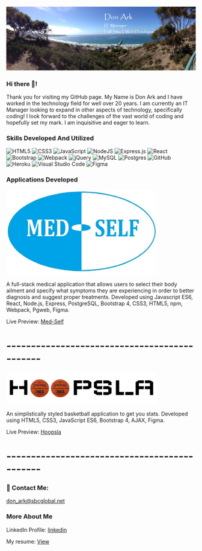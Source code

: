 ![Banner](./githubbanner.jpg)

### Hi there 👋!
  Thank you for visiting my GitHub page.   My Name is Don Ark and I have worked in the technology field for well over 20 years.   I am currently an IT Manager looking to expand in other aspects of technology,  specifically coding! I look forward to the challenges of the vast world of coding and hopefully set my mark.  I am inquisitive and eager to learn.
  

### Skills Developed And Utilized

<img alt="HTML5" src="https://img.shields.io/badge/html5-%23E34F26.svg?style=for-the-badge&logo=html5&logoColor=white"/> <img alt="CSS3" src="https://img.shields.io/badge/css3-%231572B6.svg?style=for-the-badge&logo=css3&logoColor=white"/> <img alt="JavaScript" src="https://img.shields.io/badge/javascript-%23323330.svg?style=for-the-badge&logo=javascript&logoColor=%23F7DF1E"/> <img alt="NodeJS" src="https://img.shields.io/badge/node.js-%2343853D.svg?style=for-the-badge&logo=node-dot-js&logoColor=white"/> <img alt="Express.js" src="https://img.shields.io/badge/express.js-%23404d59.svg?style=for-the-badge&logo=express&logoColor=%2361DAFB"/> <img alt="React" src="https://img.shields.io/badge/react-%2320232a.svg?style=for-the-badge&logo=react&logoColor=%2361DAFB"/> <img alt="Bootstrap" src="https://img.shields.io/badge/bootstrap-%23563D7C.svg?style=for-the-badge&logo=bootstrap&logoColor=white"/> <img alt="Webpack" src="https://img.shields.io/badge/webpack-%238DD6F9.svg?style=for-the-badge&logo=webpack&logoColor=black" /> <img alt="jQuery" src="https://img.shields.io/badge/jquery-%230769AD.svg?style=for-the-badge&logo=jquery&logoColor=white"/> <img alt="MySQL" src="https://img.shields.io/badge/mysql-%2300f.svg?style=for-the-badge&logo=mysql&logoColor=white"/> <img alt="Postgres" src ="https://img.shields.io/badge/postgres-%23316192.svg?style=for-the-badge&logo=postgresql&logoColor=white"/> <img alt="GitHub" src="https://img.shields.io/badge/github-%23121011.svg?style=for-the-badge&logo=github&logoColor=white"/> <img alt="Heroku" src="https://img.shields.io/badge/heroku-%23430098.svg?style=for-the-badge&logo=heroku&logoColor=white"/> <img alt="Visual Studio Code" src="https://img.shields.io/badge/VisualStudioCode-0078d7.svg?style=for-the-badge&logo=visual-studio-code&logoColor=white"/> <img alt="Figma" src="https://img.shields.io/badge/figma-%23F24E1E.svg?style=for-the-badge&logo=figma&logoColor=white"/>

### Applications Developed

<img src="./Med-Self_Logo.jpg" width="400">

A full-stack medical application that allows users to select their body ailment and specify what symptoms they are experiencing in order to better diagnosis and suggest proper treatments. Developed using Javascript ES6, React, Node.js, Express, PostgreSQL, Bootstrap 4, CSS3, HTML5, npm, Webpack, Pgweb, Figma.

Live Preview: [Med-Self](https://med-self.herokuapp.com/)

# ---------------------------------------------

<img src="./hoopslalogo.jpg" width="400">

An simplistically styled basketball application to get you stats. Developed using HTML5, CSS3, JavaScript ES6, Bootstrap 4, AJAX, Figma.

Live Preview: [Hoopsla](https://donark1.github.io/hoopsla/)

# ---------------------------------------------

### :email: Contact Me:

don_ark@sbcglobal.net

### More About Me

LinkedIn Profile: [linkedin](https://www.linkedin.com/in/don-ark/)

My resume: [View](./DonArkResume.png)

<!--
**donark1/donark1** is a ✨ _special_ ✨ repository because its `README.md` (this file) appears on your GitHub profile.

Here are some ideas to get you started:

- 🔭 I’m currently working on ...
- 🌱 I’m currently learning ...
- 👯 I’m looking to collaborate on ...
- 🤔 I’m looking for help with ...
- 💬 Ask me about ...
- 📫 How to reach me: ...
- 😄 Pronouns: ...
- ⚡ Fun fact: ...
-->
